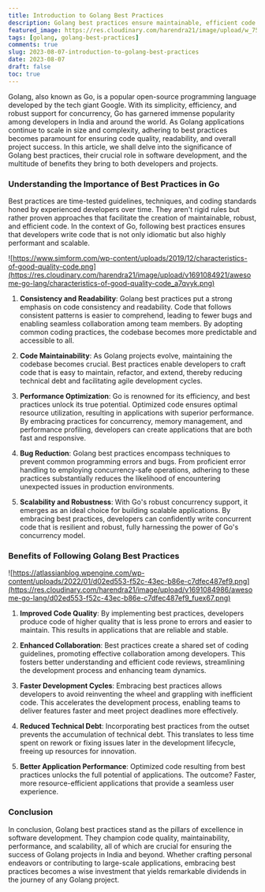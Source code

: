 ```yaml
---
title: Introduction to Golang Best Practices
description: Golang best practices ensure maintainable, efficient code by emphasizing consistency, readability, and scalability. They reduce bugs, enable seamless collaboration, and enhance code quality.
featured_image: https://res.cloudinary.com/harendra21/image/upload/w_750/awesome-go-lang/Golang_Best_Practices_add2ok.png
tags: [golang, golang-best-practices]
comments: true
slug: 2023-08-07-introduction-to-golang-best-practices
date: 2023-08-07
draft: false
toc: true
---
```


Golang, also known as Go, is a popular open-source programming language developed by the tech giant Google. With its simplicity, efficiency, and robust support for concurrency, Go has garnered immense popularity among developers in India and around the world. As Golang applications continue to scale in size and complexity, adhering to best practices becomes paramount for ensuring code quality, readability, and overall project success. In this article, we shall delve into the significance of Golang best practices, their crucial role in software development, and the multitude of benefits they bring to both developers and projects.

### Understanding the Importance of Best Practices in Go

Best practices are time-tested guidelines, techniques, and coding standards honed by experienced developers over time. They aren't rigid rules but rather proven approaches that facilitate the creation of maintainable, robust, and efficient code. In the context of Go, following best practices ensures that developers write code that is not only idiomatic but also highly performant and scalable.

![https://www.simform.com/wp-content/uploads/2019/12/characteristics-of-good-quality-code.png](https://res.cloudinary.com/harendra21/image/upload/v1691084921/awesome-go-lang/characteristics-of-good-quality-code_a7qvyk.png)
1. **Consistency and Readability**: Golang best practices put a strong emphasis on code consistency and readability. Code that follows consistent patterns is easier to comprehend, leading to fewer bugs and enabling seamless collaboration among team members. By adopting common coding practices, the codebase becomes more predictable and accessible to all.

2. **Code Maintainability**: As Golang projects evolve, maintaining the codebase becomes crucial. Best practices enable developers to craft code that is easy to maintain, refactor, and extend, thereby reducing technical debt and facilitating agile development cycles.

3. **Performance Optimization**: Go is renowned for its efficiency, and best practices unlock its true potential. Optimized code ensures optimal resource utilization, resulting in applications with superior performance. By embracing practices for concurrency, memory management, and performance profiling, developers can create applications that are both fast and responsive.

4. **Bug Reduction**: Golang best practices encompass techniques to prevent common programming errors and bugs. From proficient error handling to employing concurrency-safe operations, adhering to these practices substantially reduces the likelihood of encountering unexpected issues in production environments.

5. **Scalability and Robustness**: With Go's robust concurrency support, it emerges as an ideal choice for building scalable applications. By embracing best practices, developers can confidently write concurrent code that is resilient and robust, fully harnessing the power of Go's concurrency model.

### Benefits of Following Golang Best Practices

![https://atlassianblog.wpengine.com/wp-content/uploads/2022/01/d02ed553-f52c-43ec-b86e-c7dfec487ef9.png](https://res.cloudinary.com/harendra21/image/upload/v1691084986/awesome-go-lang/d02ed553-f52c-43ec-b86e-c7dfec487ef9_fuex67.png)

1. **Improved Code Quality**: By implementing best practices, developers produce code of higher quality that is less prone to errors and easier to maintain. This results in applications that are reliable and stable.

2. **Enhanced Collaboration**: Best practices create a shared set of coding guidelines, promoting effective collaboration among developers. This fosters better understanding and efficient code reviews, streamlining the development process and enhancing team dynamics.

3. **Faster Development Cycles**: Embracing best practices allows developers to avoid reinventing the wheel and grappling with inefficient code. This accelerates the development process, enabling teams to deliver features faster and meet project deadlines more effectively.

4. **Reduced Technical Debt**: Incorporating best practices from the outset prevents the accumulation of technical debt. This translates to less time spent on rework or fixing issues later in the development lifecycle, freeing up resources for innovation.

5. **Better Application Performance**: Optimized code resulting from best practices unlocks the full potential of applications. The outcome? Faster, more resource-efficient applications that provide a seamless user experience.

### Conclusion
In conclusion, Golang best practices stand as the pillars of excellence in software development. They champion code quality, maintainability, performance, and scalability, all of which are crucial for ensuring the success of Golang projects in India and beyond. Whether crafting personal endeavors or contributing to large-scale applications, embracing best practices becomes a wise investment that yields remarkable dividends in the journey of any Golang project.